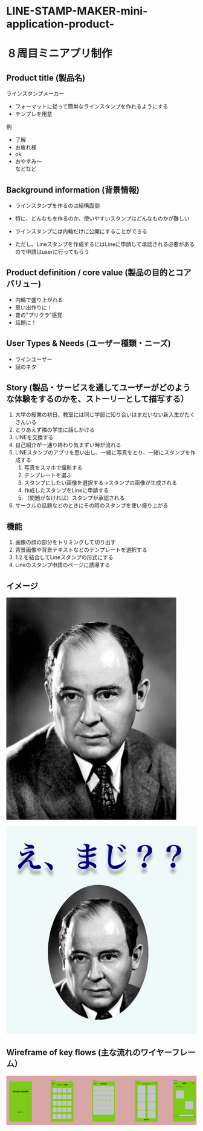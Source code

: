 # LINE-STAMP-MAKER-mini-application-product-

# ８周目ミニアプリ制作


## Product title (製品名)
ラインスタンプメーカー  

*  フォーマットに従って簡単なラインスタンプを作れるようにする
*  テンプレを用意

例
  *  了解
  *  お疲れ様
  *  ok
  *  おやすみ〜  
  などなど

## Background information (背景情報)
* ラインスタンプを作るのは結構面倒
* 特に、どんなもを作るのか、使いやすいスタンプはどんなものかが難しい
* ラインスタンプには内輪だけに公開にすることができる

* ただし、Lineスタンプを作成するにはLineに申請して承認される必要があるので申請はuserに行ってもらう


## Product definition / core value (製品の目的とコアバリュー)

*  内輪で盛り上がれる
*  思い出作りに！
*  昔の”プリクラ”感覚
*  話題に！


## User Types & Needs (ユーザー種類・ニーズ)

*  ラインユーザー
*  話のネタ


## Story (製品・サービスを通してユーザーがどのような体験をするのかを、ストーリーとして描写する）





1. 大学の授業の初日、教室には同じ学部に知り合いはまだいない新入生がたくさんいる
1. とりあえず隣の学生に話しかける
1. LINEを交換する
1. 自己紹介が一通り終わり気まずい時が流れる
1. LINEスタンプのアプリを思い出し、一緒に写真をとり、一緒にスタンプを作成する
    1. 写真をスマホで撮影する
    1. テンプレートを選ぶ
    1. スタンプにしたい画像を選択する→スタンプの画像が生成される
    1. 作成したスタンプをLineに申請する
    1. （問題がなければ）スタンプが承認される
1. サークルの話題などのときにその時のスタンプを使い盛り上がる

## 機能
1. 画像の顔の部分をトリミングして切り出す
2. 背景画像や背景テキストなどのテンプレートを選択する
3. 1.2.を結合してLineスタンプの形式にする
4. Lineのスタンプ申請のページに誘導する



## イメージ


![](https://github.com/kitanotamayura2357/LINE-STAMP-MAKER-mini-application-product-/blob/master/JohnvonNeumann-LosAlamos.gif)

![](https://github.com/kitanotamayura2357/LINE-STAMP-MAKER-mini-application-product-/blob/master/vonNuemann_LineStamp.png)

## Wireframe of key flows (主な流れのワイヤーフレーム）

![](https://github.com/kitanotamayura2357/LINE-STAMP-MAKER-mini-application-product-/blob/master/%E3%82%B9%E3%82%AF%E3%83%AA%E3%83%BC%E3%83%B3%E3%82%B7%E3%83%A7%E3%83%83%E3%83%88%202019-06-24%2015.56.49.png)
